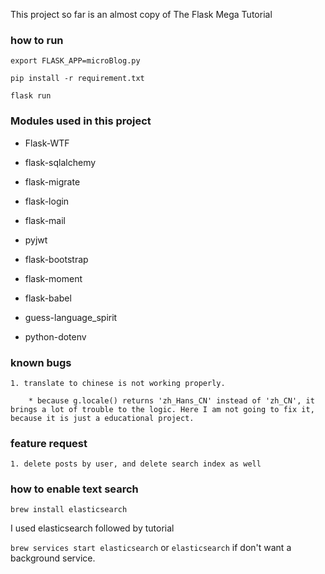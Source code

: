 This project so far is an almost copy of The Flask Mega Tutorial

### how to run

`export FLASK_APP=microBlog.py`

`pip install -r requirement.txt`

`flask run`

### Modules used in this project

* Flask-WTF

* flask-sqlalchemy

* flask-migrate

* flask-login

* flask-mail

* pyjwt

* flask-bootstrap

* flask-moment

* flask-babel

* guess-language_spirit

* python-dotenv

### known bugs

	1. translate to chinese is not working properly.

		* because g.locale() returns 'zh_Hans_CN' instead of 'zh_CN', it brings a lot of trouble to the logic. Here I am not going to fix it, because it is just a educational project.

### feature request

	1. delete posts by user, and delete search index as well

### how to enable text search

`brew install elasticsearch`

I used elasticsearch followed by tutorial

`brew services start elasticsearch` or `elasticsearch` if don't want a background service.



